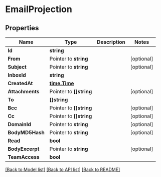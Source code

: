# EmailProjection

## Properties

Name | Type | Description | Notes
------------ | ------------- | ------------- | -------------
**Id** | **string** |  | 
**From** | Pointer to **string** |  | [optional] 
**Subject** | Pointer to **string** |  | [optional] 
**InboxId** | **string** |  | 
**CreatedAt** | [**time.Time**](time.Time) |  | 
**Attachments** | Pointer to **[]string** |  | [optional] 
**To** | **[]string** |  | 
**Bcc** | Pointer to **[]string** |  | [optional] 
**Cc** | Pointer to **[]string** |  | [optional] 
**DomainId** | Pointer to **string** |  | [optional] 
**BodyMD5Hash** | Pointer to **string** |  | [optional] 
**Read** | **bool** |  | 
**BodyExcerpt** | Pointer to **string** |  | [optional] 
**TeamAccess** | **bool** |  | 

[[Back to Model list]](../README#documentation-for-models) [[Back to API list]](../README#documentation-for-api-endpoints) [[Back to README]](../README)


